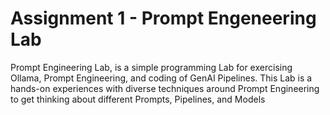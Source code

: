 # Assignment 1 - Prompt Engeneering Lab
Prompt Engineering Lab, is a simple programming Lab for exercising Ollama, Prompt Engineering, and coding of GenAI Pipelines. This Lab is a hands-on experiences with diverse techniques around Prompt Engineering to get thinking about different Prompts, Pipelines, and Models
